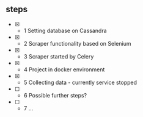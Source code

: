 ## steps 
- [x] * 1 	Setting database on Cassandra 
- [x] * 2 	Scraper functionality based on Selenium
- [x] * 3 	Scraper started by Celery
- [x] * 4   Project in docker environment
- [x] * 5 	Collecting data  - currently service stopped 
- [ ] * 6 	Possible further steps? 
- [ ] * 7 	...

